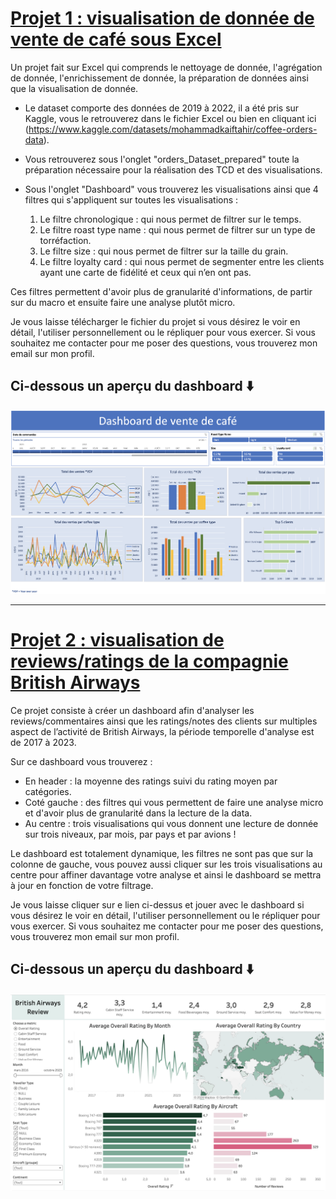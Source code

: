 # [Projet 1 : visualisation de donnée de vente de café sous Excel](https://github.com/yourikabala/Youri_DataAnalysis_projects/blob/main/Projects/coffeeOrdersData_Excel_dataviz_preparation_cleaning_project_YouriKABALA.xlsx)

Un projet fait sur Excel qui comprends le nettoyage de donnée, l'agrégation de donnée, l'enrichissement de donnée, la préparation de données ainsi que la visualisation de donnée.

* Le dataset comporte des données de 2019 à 2022, il a été pris sur Kaggle, vous le retrouverez dans le fichier Excel ou bien en cliquant ici (https://www.kaggle.com/datasets/mohammadkaiftahir/coffee-orders-data).
* Vous retrouverez sous l'onglet "orders_Dataset_prepared" toute la préparation nécessaire pour la réalisation des TCD et des visualisations.
* Sous l'onglet "Dashboard" vous trouverez les visualisations ainsi que 4 filtres qui s'appliquent sur toutes les visualisations :
  
  1. Le filtre chronologique : qui nous permet de filtrer sur le temps.
  2. Le filtre roast type name : qui nous permet de filtrer sur un type de torréfaction.
  3. Le filtre size : qui nous permet de filtrer sur la taille du grain.
  4. Le filtre loyalty card : qui nous permet de segmenter entre les clients ayant une carte de fidélité et ceux qui n’en ont pas.
 
Ces filtres permettent d'avoir plus de granularité d'informations, de partir sur du macro et ensuite faire une analyse plutôt micro.

Je vous laisse télécharger le fichier du projet si vous désirez le voir en détail, l'utiliser personnellement ou le répliquer pour vous exercer.
Si vous souhaitez me contacter pour me poser des questions, vous trouverez mon email sur mon profil.

## Ci-dessous un aperçu du dashboard ⬇️ 
![](Image/Dashboard_Excel)


---

# [Projet 2 : visualisation de reviews/ratings de la compagnie British Airways](https://public.tableau.com/app/profile/youri8745/viz/Youri_kabala_British_Airways_review/Dashboard)

Ce projet consiste à créer un dashboard afin d'analyser les reviews/commentaires ainsi que les ratings/notes des clients sur multiples aspect de l’activité de British Airways, la période temporelle d'analyse est de 2017 à 2023.

Sur ce dashboard vous trouverez :

* En header : la moyenne des ratings suivi du rating moyen par catégories.
* Coté gauche : des filtres qui vous permettent de faire une analyse micro et d'avoir plus de granularité dans la lecture de la data.
* Au centre : trois visualisations qui vous donnent une lecture de donnée sur trois niveaux, par mois, par pays et par avions !

Le dashboard est totalement dynamique, les filtres ne sont pas que sur la colonne de gauche, vous pouvez aussi cliquer sur les trois visualisations au centre pour affiner davantage votre analyse et ainsi le dashboard se mettra à jour en fonction de votre filtrage. 

Je vous laisse cliquer sur e lien ci-dessus et jouer avec le dashboard si vous désirez le voir en détail, l'utiliser personnellement ou le répliquer pour vous exercer.
Si vous souhaitez me contacter pour me poser des questions, vous trouverez mon email sur mon profil.

## Ci-dessous un aperçu du dashboard ⬇️ 
![](Image/Dashboard_Tableau)


  
